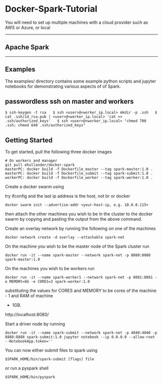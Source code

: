 # Docker-Spark-Tutorial

You will need to set up multiple machines with a cloud provider such as AWS or Azure, or local

***
## Apache Spark

***
## Examples
The examples/ directory contains some example python scripts and jupyter notebooks for demonstrating various aspects of 
of Spark.

## passwordless ssh on master and workers  
`
$ ssh-keygen -t rsa  
$ ssh <user>@<worker_ip.local> mkdir -p .ssh  
$ cat .ssh/id_rsa.pub | <user>@<worker_ip.local> 'cat >> .ssh/authorized_keys'  
$ ssh <user>@<worker_ip.local> "chmod 700 .ssh; chmod 640 .ssh/authorized_keys"  
`

## Getting Started

To get started, pull the following three docker images
```
# On workers and manager
git pull ehullander/docker-spark 
masterPC: docker build -f Dockerfile_master --tag spark-master:1.0 .
masterPC: docker build -f Dockerfile_submit --tag spark-submit:1.0 .
workerPC: docker build -f Dockerfile_worker --tag spark-worker:1.0 .
```
Create a docker swarm using  

try ifconfig and the last ip address is the host, not br or docker

``` 
docker swarm init --advertise-addr <your-host-ip, e.g. 10.0.0.115>  
```
then attach the other machines you wish to be in the cluster to the docker swarm by copying and
pasting the output from the above command.

Create an overlay network by running the following on one of the machines
``` 
docker network create -d overlay --attachable spark-net
```
On the machine you wish to be the master node of the Spark cluster run
``` 
docker run -it --name spark-master --network spark-net -p 8080:8080 spark-master:1.0
```
On the machines you wish to be workers run
``` 
docker run -it --name spark-worker1 --network spark-net -p 8081:8081 -e MEMORY=6G -e CORES=3 spark-worker:1.0
```
substituting the values for CORES and MEMORY to be cores of the machine - 1 and RAM of machine
- 1GB.

http://localhost:8080/  

Start a driver node by running
``` 
docker run -it --name spark-submit --network spark-net -p 4040:4040 -p 8888:8888 spark-submit:1.0 jupyter notebook --ip 0.0.0.0 --allow-root --NotebookApp.token=''
```

You can now either submit files to spark using 
``` 
$SPARK_HOME/bin/spark-submit [flags] file 
```

or run a pyspark shell
``` 
$SPARK_HOME/bin/pyspark
```


